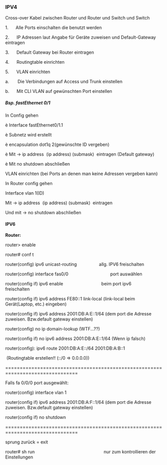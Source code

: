 ### IPV4
Cross-over Kabel zwischen Router und Router und Switch und Switch

1.      Alle Ports einschalten die benutzt werden

2.      IP Adressen laut Angabe für Geräte zuweisen und Default-Gateway eintragen

3.      Default Gateway bei Router eintragen

4.      Routingtable einrichten

5.      VLAN einrichten

a.       Die Verbindungen auf Access und Trunk einstellen

b.      Mit CLI VLAN auf gewünschten Port einstellen

##### Bsp. fastEthernet 0/1

In Config gehen

è Interface fastEthernet0/1.1

è Subnetz wird erstellt

è encapsulation dot1q 2(gewünschte ID vergeben)

è Mit -> ip address  (ip address) (submask)  eintragen (Default gateway)

è Mit no shutdown abschließen

VLAN einrichten (bei Ports an denen man keine Adressen vergeben kann)

In Router config gehen

Interface vlan 1(ID)

Mit -> ip address  (ip address) (submask)  eintragen

Und mit -> no shutdown abschließen

#### IPV6
**Router:**

router> enable

router# conf t

router(config) ipv6 unicast-routing                  allg. IPV6 freischalten

router(config) interface fas0/0                                  port auswählen

router(config if) ipv6 enable                               beim port ipv6 freischalten            

router(config if) ipv6 address FE80::1 link-local (link-local beim Gerät(Laptop, etc.) eingeben)

router(config if) ipv6 address 2001:DB:A:E::1/64 (dem port die Adresse zuweisen. Bzw.default gateway einstellen)

router(config) no ip domain-lookup (WTF...??)

router(config if) no ipv6 address 2001:DB:A:E::1/64 (Wenn ip falsch)

router(config): ipv6 route 2001:DB:A:E::/64 2001:DB:A:B::1

 (Routingtable erstellen!! (::/0 => 0.0.0.0))

===============================================================================

Falls fa 0/0/0 port ausgewählt:

router(config) interface vlan 1

router(config if) ipv6 address 2001:DB:A:F::1/64 (dem port die Adresse zuweisen. Bzw.default gateway einstellen)

router(config if) no shutdown

===============================================================================

sprung zurück = exit              

router# sh run                                                        nur zum kontrollieren der Einstellungen